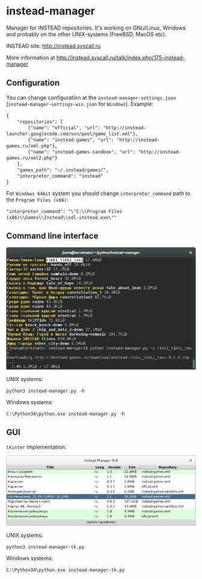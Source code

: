 instead-manager
===============

Manager for INSTEAD repositories. It's working on GNU/Linux, Windows and probably on the other UNIX-systems
(FreeBSD, MacOS etc).

INSTEAD site: http://instead.syscall.ru

More information at http://instead.syscall.ru/talk/index.php/175-instead-manager

Configuration
-------------

You can change configuration at the `instead-manager-settings.json` (`instead-manager-settings-win.json` for `Windows`).
Example:

```
{
    "repositories": [
        {"name": "official", "url": "http://instead-launcher.googlecode.com/svn/pool/game_list.xml"},
        {"name": "instead-games", "url": "http://instead-games.ru/xml.php"},
        {"name": "instead-games-sandbox", "url": "http://instead-games.ru/xml2.php"}
    ],
    "games_path": "~/.instead/games/",
    "interpreter_command": "instead"
}
```

For `Windows 64bit` system you should change `interpreter_command` path to the `Program Files (x86)`:

```
"interpreter_command": "\"C:\\Program Files (x86)\\Games\\Instead\\sdl-instead.exe\""
```

Command line interface
----------------------

![alt text](https://github.com/jhekasoft/instead-manager/raw/master/docs/images/instead-manager-cli.png "instead-manager CLI")

UNIX systems:

```
python3 instead-manager.py -h
```

Windows systems:

```
C:\Python34\python.exe instead-manager.py -h
```

GUI
---

`tkinter` implementation.

![alt text](https://github.com/jhekasoft/instead-manager/raw/master/docs/images/instead-manager-tk.png "instead-manager tkinter")

UNIX systems:

```
python3 instead-manager-tk.py
```

Windows systems:

```
C:\Python34\python.exe instead-manager-tk.py
```
